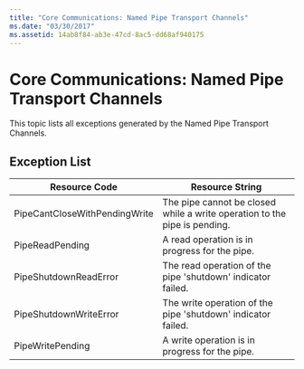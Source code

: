 ```yaml
---
title: "Core Communications: Named Pipe Transport Channels"
ms.date: "03/30/2017"
ms.assetid: 14ab8f84-ab3e-47cd-8ac5-dd68af940175
---
```

# Core Communications: Named Pipe Transport Channels
This topic lists all exceptions generated by the Named Pipe Transport Channels.  
  
## Exception List  
  
|Resource Code|Resource String|  
|-------------------|---------------------|  
|PipeCantCloseWithPendingWrite|The pipe cannot be closed while a write operation to the pipe is pending.|  
|PipeReadPending|A read operation is in progress for the pipe.|  
|PipeShutdownReadError|The read operation of the pipe 'shutdown' indicator failed.|  
|PipeShutdownWriteError|The write operation of the pipe 'shutdown' indicator failed.|  
|PipeWritePending|A write operation is in progress for the pipe.|
